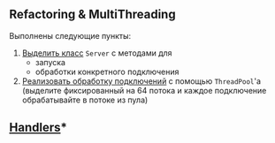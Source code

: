 ## Refactoring & MultiThreading
Выполнены следующие пункты: 
1. [Выделить класс](./src/main/java/ru/netology/Server.java) `Server` с методами для
    - запуска
    - обработки конкретного подключения
1. [Реализовать обработку подключений](./src/main/java/ru/netology/Handler.java) с помощью `ThreadPool`'а 
   (выделите фиксированный на 64 потока и каждое подключение обрабатывайте в потоке из пула)
   
## [Handlers](./src/main/java/ru/netology/task2/Main.java)*
